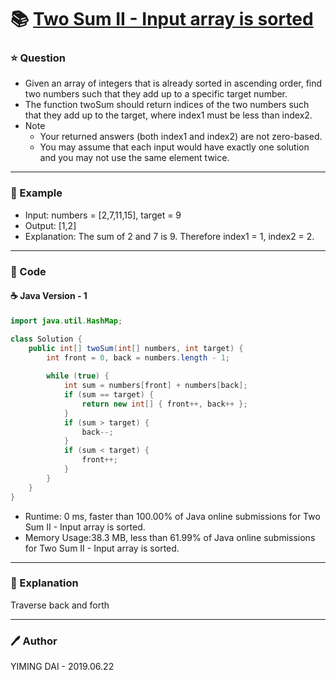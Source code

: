 # :books: [Two Sum II - Input array is sorted](https://leetcode.com/problems/two-sum-ii-input-array-is-sorted/)

### :star: Question

- Given an array of integers that is already sorted in ascending order, find two numbers such that they add up to a specific target number.
- The function twoSum should return indices of the two numbers such that they add up to the target, where index1 must be less than index2.
- Note
    - Your returned answers (both index1 and index2) are not zero-based.
    - You may assume that each input would have exactly one solution and you may not use the same element twice.

---

### :car: Example

- Input: numbers = [2,7,11,15], target = 9
- Output: [1,2]
- Explanation: The sum of 2 and 7 is 9. Therefore index1 = 1, index2 = 2.

---

### :hammer: Code

#### :coffee: Java Version - 1

```java
import java.util.HashMap;

class Solution {
    public int[] twoSum(int[] numbers, int target) {
        int front = 0, back = numbers.length - 1;
        
        while (true) {
            int sum = numbers[front] + numbers[back];
            if (sum == target) {
                return new int[] { front++, back++ };
            }
            if (sum > target) {
                back--;
            }
            if (sum < target) {
                front++;
            }
        }
    }
}
```

- Runtime: 0 ms, faster than 100.00% of Java online submissions for Two Sum II - Input array is sorted.
- Memory Usage:38.3 MB, less than 61.99% of Java online submissions for Two Sum
II - Input array is sorted.

---

### :pencil: Explanation

Traverse back and forth

---

### :pen: Author

YIMING DAI - 2019.06.22
